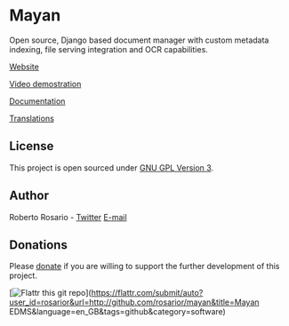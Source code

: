 Mayan
=============

Open source, Django based document manager with custom metadata indexing, file serving integration and OCR capabilities.

[Website](http://www.mayan-edms.com)

[Video demostration](http://bit.ly/pADNXv)

[Documentation](http://readthedocs.org/docs/mayan/en/latest/)

[Translations](https://www.transifex.net/projects/p/mayan-edms/)


License
-------
This project is open sourced under [GNU GPL Version 3](http://www.gnu.org/licenses/gpl-3.0.html).


Author
------
Roberto Rosario - [Twitter](http://twitter.com/#siloraptor) [E-mail](mailto://roberto.rosario.gonzalez_at_gmail)


Donations
---------
Please [donate](https://www.paypal.com/cgi-bin/webscr?cmd=_s-xclick&hosted_button_id=W6LMMZHTNUJ6L) if you are willing to support the further development of this project.

[![Flattr this git repo](http://api.flattr.com/button/flattr-badge-large.png)](https://flattr.com/submit/auto?user_id=rosarior&url=http://github.com/rosarior/mayan&title=Mayan EDMS&language=en_GB&tags=github&category=software) 
